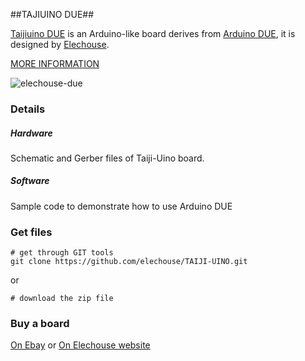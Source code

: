 ##TAJIUINO DUE##

[Taijiuino DUE](http://www.elechouse.com/elechouse/index.php?main_page=product_info&cPath=72_73&products_id=2214) is an Arduino-like board derives from [Arduino DUE](http://arduino.cc/en/Main/ArduinoBoardDue), it is designed by [Elechouse](http://www.elechouse.com).

[MORE INFORMATION](http://www.elechouse.com/elechouse/index.php?main_page=product_info&cPath=72_73&products_id=2214) 

![elechouse-due](http://www.elechouse.com/elechouse/images/product/TAIJIUINO%20DUE%20R2/Taijiuino%20R2-5.jpg)

### Details ###

##### Hardware #####
Schematic and Gerber files of Taiji-Uino board.

##### Software #####
Sample code to demonstrate how to use Arduino DUE

### Get files ###

    # get through GIT tools
    git clone https://github.com/elechouse/TAIJI-UINO.git
or

	# download the zip file

### Buy a board ###

[On Ebay](http://www.ebay.com/itm/TAIJIUINO-Due-Pro-Board-with-Programmer-completely-compatible-with-Arduino-Due-/140903497573?pt=LH_DefaultDomain_0&hash=item20ce80bf65) or [On Elechouse website](http://www.elechouse.com/elechouse/index.php?main_page=product_info&cPath=72_73&products_id=2214)